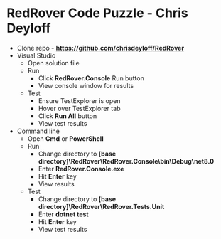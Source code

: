 # RedRover Code Puzzle - Chris Deyloff
* Clone repo - **https://github.com/chrisdeyloff/RedRover**
* Visual Studio
	* Open solution file
	* Run
		* Click **RedRover.Console** Run button
		* View console window for results
	* Test
		* Ensure TestExplorer is open
		* Hover over TestExplorer tab
		* Click **Run All** button
		* View test results
* Command line
	* Open **Cmd** or **PowerShell**
	* Run
		* Change directory to **[base directory]\RedRover\RedRover.Console\bin\Debug\net8.0**
		* Enter **RedRover.Console.exe**
		* Hit **Enter** key
		* View results
	* Test
		* Change directory to **[base directory]\RedRover\RedRover.Tests.Unit**
		* Enter **dotnet test**
		* Hit **Enter** key
		* View test results